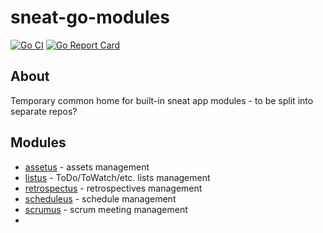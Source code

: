 # sneat-go-modules

[![Go CI](https://github.com/sneat-co/sneat-core-modules/actions/workflows/ci.yml/badge.svg)](https://github.com/sneat-co/sneat-core-modules/actions/workflows/ci.yml)
[![Go Report Card](https://goreportcard.com/badge/github.com/sneat-co/sneat-core-modules)](https://goreportcard.com/report/github.com/sneat-core-modules/sneat-go-backend)

## About

Temporary common home for built-in sneat app modules - to be split into separate repos?

## Modules

- [assetus](./assetus) - assets management
- [listus](./listus) - ToDo/ToWatch/etc. lists management
- [retrospectus](./retrospectus) - retrospectives management
- [scheduleus](../sneat-core-modules/schedulus) - schedule management
- [scrumus](./scrumus) - scrum meeting management
- 